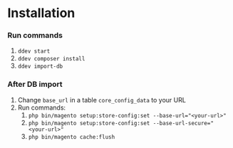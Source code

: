 # Installation

### Run commands
1. `ddev start`
2. `ddev composer install`
3. `ddev import-db`

### After DB import
1. Change `base_url` in a table `core_config_data` to your URL 
2. Run commands:
    1. `php bin/magento setup:store-config:set --base-url="<your-url>"`
    2. `php bin/magento setup:store-config:set --base-url-secure="<your-url>"`
    3. `php bin/magento cache:flush`
